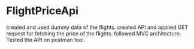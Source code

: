 # FlightPriceApi
created and used dummy data of the flights. 
created API and applied GET request for fetching the price of the flights.
followed MVC architecture.
Tested the API on postman tool.
